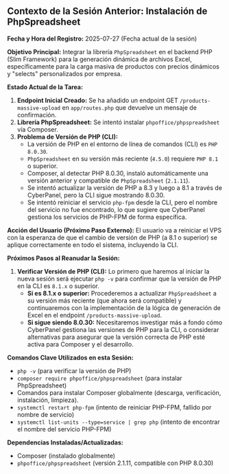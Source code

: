## Contexto de la Sesión Anterior: Instalación de PhpSpreadsheet

**Fecha y Hora del Registro:** 2025-07-27 (Fecha actual de la sesión)

**Objetivo Principal:**
Integrar la librería `PhpSpreadsheet` en el backend PHP (Slim Framework) para la generación dinámica de archivos Excel, específicamente para la carga masiva de productos con precios dinámicos y "selects" personalizados por empresa.

**Estado Actual de la Tarea:**
1.  **Endpoint Inicial Creado:** Se ha añadido un endpoint GET `/products-massive-upload` en `app/routes.php` que devuelve un mensaje de confirmación.
2.  **Librería PhpSpreadsheet:** Se intentó instalar `phpoffice/phpspreadsheet` vía Composer.
3.  **Problema de Versión de PHP (CLI):**
    *   La versión de PHP en el entorno de línea de comandos (CLI) es `PHP 8.0.30`.
    *   `PhpSpreadsheet` en su versión más reciente (`4.5.0`) requiere `PHP 8.1` o superior.
    *   Composer, al detectar PHP 8.0.30, instaló automáticamente una versión anterior y compatible de `PhpSpreadsheet` (`2.1.11`).
    *   Se intentó actualizar la versión de PHP a 8.3 y luego a 8.1 a través de CyberPanel, pero la CLI sigue mostrando 8.0.30.
    *   Se intentó reiniciar el servicio `php-fpm` desde la CLI, pero el nombre del servicio no fue encontrado, lo que sugiere que CyberPanel gestiona los servicios de PHP-FPM de forma específica.

**Acción del Usuario (Próximo Paso Externo):**
El usuario va a reiniciar el VPS con la esperanza de que el cambio de versión de PHP (a 8.1 o superior) se aplique correctamente en todo el sistema, incluyendo la CLI.

**Próximos Pasos al Reanudar la Sesión:**
1.  **Verificar Versión de PHP (CLI):** Lo primero que haremos al iniciar la nueva sesión será ejecutar `php -v` para confirmar que la versión de PHP en la CLI es `8.1.x` o superior.
    *   **Si es 8.1.x o superior:** Procederemos a actualizar `PhpSpreadsheet` a su versión más reciente (que ahora será compatible) y continuaremos con la implementación de la lógica de generación de Excel en el endpoint `/products-massive-upload`.
    *   **Si sigue siendo 8.0.30:** Necesitaremos investigar más a fondo cómo CyberPanel gestiona las versiones de PHP para la CLI, o considerar alternativas para asegurar que la versión correcta de PHP esté activa para Composer y el desarrollo.

**Comandos Clave Utilizados en esta Sesión:**
*   `php -v` (para verificar la versión de PHP)
*   `composer require phpoffice/phpspreadsheet` (para instalar PhpSpreadsheet)
*   Comandos para instalar Composer globalmente (descarga, verificación, instalación, limpieza).
*   `systemctl restart php-fpm` (intento de reiniciar PHP-FPM, fallido por nombre de servicio)
*   `systemctl list-units --type=service | grep php` (intento de encontrar el nombre del servicio PHP-FPM)

**Dependencias Instaladas/Actualizadas:**
*   Composer (instalado globalmente)
*   `phpoffice/phpspreadsheet` (versión 2.1.11, compatible con PHP 8.0.30)